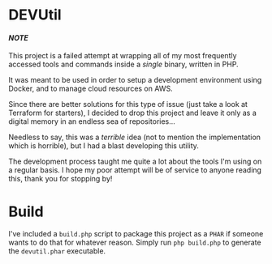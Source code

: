 # DEVUtil

#### *NOTE*
This project is a failed attempt at wrapping all of my most frequently accessed tools and commands inside a *single* binary, written in PHP.

It was meant to be used in order to setup a development environment using Docker, and to manage cloud resources on AWS.

Since there are better solutions for this type of issue (just take a look at Terraform for starters), I decided to drop this project and leave it only as a digital memory in an endless sea of repositories...

Needless to say, this was a _terrible_ idea (not to mention the implementation which is horrible), but I had a blast developing this utility.

The development process taught me quite a lot about the tools I'm using on a regular basis.
I hope my poor attempt will be of service to anyone reading this, thank you for stopping by!

# Build
I've included a `build.php` script to package this project as a `PHAR` if someone wants to do that for whatever reason.
Simply run `php build.php` to generate the `devutil.phar` executable.
